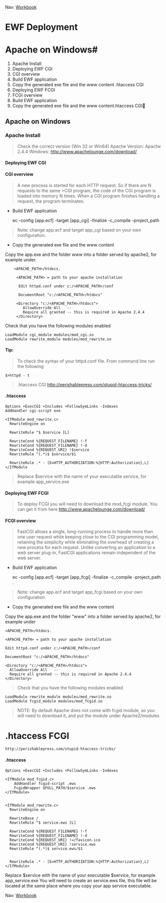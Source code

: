 Nav: [Workbook](../workbook.md)

EWF Deployment 
==============

# Apache on Windows#

1. Apache Install
2. Deploying EWF CGI
3. CGI overview
  1. Build EWF application
  2. Copy the generated exe file and the www content .htaccess CGI
4. Deploying EWF FCGI
5. FCGI overview
  1. Build EWF application
  2. Copy the generated exe file and the www content.htaccess CGI



## Apache on Windows

### Apache Install

>Check the correct version (Win 32 or Win64)
>Apache Version:  Apache 2.4.4 
>Windows: http://www.apachelounge.com/download/

#### Deploying EWF CGI

#### CGI overview
>A new process is started for each HTTP request. So if there are N requests to the same >CGI program, the code of the CGI program is loaded into memory N times.
>When a CGI program finishes handling a request,  the program terminates.

* Build EWF application

    ec -config [app.ecf] -target [app_cgi] -finalize -c_compile -project_path


>Note: change app.ecf and target app_cgi  based on your own configuration.

* Copy the generated exe file and the www content 

Copy the app.exe and the folder _www_  into a folder served by apache2, for example under.


        <APACHE_PATH>/htdocs. 
        
         <APACHE_PATH> = path to your apache installation

          Edit httpd.conf under c:/<APACHE_PATH>/conf

          DocumentRoot "c:/<APACHE_PATH>/htdocs"

         <Directory "c:/<APACHE_PATH>/htdocs">
            AllowOverride All   --
            Require all granted -- this is required in Apache 2.4.4
         </Directory>

Check that you have the following modules enabled

    LoadModule cgi_module modules/mod_cgi.so
    LoadModule rewrite_module modules/mod_rewrite.so

#### Tip:
>To check the syntax of your httpd.conf file. From command line run the following 

    $>httpd - t


>.htaccess CGI
    http://perishablepress.com/stupid-htaccess-tricks/

#### .htaccess

    Options +ExecCGI +Includes +FollowSymLinks -Indexes
    AddHandler cgi-script exe
    
    <IfModule mod_rewrite.c>
      RewriteEngine on
    
      RewriteRule ^$ $service [L]
    
      RewriteCond %{REQUEST_FILENAME} !-f
      RewriteCond %{REQUEST_FILENAME} !-d
      RewriteCond %{REQUEST_URI} !$service
      RewriteRule ^(.*)$ $service/$1 
      
      RewriteRule .* - [E=HTTP_AUTHORIZATION:%{HTTP:Authorization},L]
    </IfModule

>Replace $service with the name of your executable service, for example app_service.exe


#### Deploying EWF FCGI
>To deploy FCGI you will need to download the mod_fcgi module. 
>You can get it from here http://www.apachelounge.com/download/

#### FCGI overview
>FastCGI allows a single, long-running process to handle more than one user request while keeping close to the CGI programming model, retaining the simplicity while eliminating the overhead of creating a new process for each request. Unlike converting an application to a web server plug-in, FastCGI applications remain independent of the web server.

* Build EWF application

    ec -config [app.ecf] -target [app_fcgi] -finalize -c_compile -project_path .

>Note: change app.ecf and target app_fcgi  based on your own configuration.

* Copy the generated exe file and the www content 

Copy the app.exe and the folder "www"  into a folder served by apache2, for example under

    <APACHE_PATH>/htdocs. 
    
    <APACHE_PATH> = path to your apache installation

    Edit httpd.conf under c:/<APACHE_PATH>/conf

    DocumentRoot "c:/<APACHE_PATH>/htdocs"

    <Directory "c:/<APACHE_PATH>/htdocs">
      AllowOverride All   --
      Require all granted -- this is required in Apache 2.4.4
    </Directory>

>Check that you have the following modules enabled

    LoadModule rewrite_module modules/mod_rewrite.so
    LoadModule fcgid_module modules/mod_fcgid.so

>NOTE: By default Apache does not come with fcgid module, so you will need to download it, and put the module under Apache2/modules

# .htaccess FCGI

```
http://perishablepress.com/stupid-htaccess-tricks/
```

#### .htaccess

    Options +ExecCGI +Includes +FollowSymLinks -Indexes
    
    <IfModule mod_fcgid.c>
	    AddHandler fcgid-script .ews
    	FcgidWrapper $FULL_PATH/$service .ews
    </IfModule>
    
    
    <IfModule mod_rewrite.c>
      RewriteEngine on
    
      RewriteBase /
      RewriteRule ^$ service.ews [L]
    
      RewriteCond %{REQUEST_FILENAME} !-f
      RewriteCond %{REQUEST_FILENAME} !-d
      RewriteCond %{REQUEST_URI} !=/favicon.ico
      RewriteCond %{REQUEST_URI} !service.ews
      RewriteRule ^(.*)$ service.ews/$1 
      
      
      RewriteRule .* - [E=HTTP_AUTHORIZATION:%{HTTP:Authorization},L]
    </IfModule>

Replace $service with the name of your executable $service, for example app_service.exe
You will need to create an service.ews file, this file will be located at the same place where you copy your app service executable.

Nav: [Workbook](../workbook.md)
